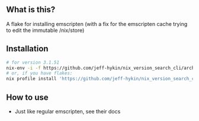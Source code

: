 
<!--                                               -->
<!--                                               -->
<!-- DO NOT EDIT ME; EDIT ./build_helper/readme.md -->
<!--                                               -->
<!--                                               -->

## What is this?

A flake for installing emscripten (with a fix for the emscripten cache trying to edit the immutable /nix/store)

## Installation

```sh
# for version 3.1.51
nix-env -i -f https://github.com/jeff-hykin/nix_version_search_cli/archive/17f71c1e71464ed01b56eb037d4f9f1a7b599c13.tar.gz
# or, if you have flakes:
nix profile install 'https://github.com/jeff-hykin/nix_version_search_cli/archive/17f71c1e71464ed01b56eb037d4f9f1a7b599c13.tar.gz#emscripten'
```

## How to use

- Just like regular emscripten, see their docs
